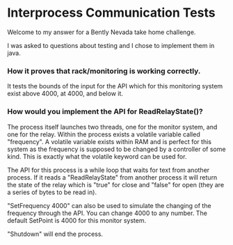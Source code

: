 <h1>Interprocess Communication Tests</h1>

Welcome to my answer for a Bently Nevada take home challenge.

I was asked to questions about testing and I chose to implement them in java.

<h3>How it proves that rack/monitoring is working correctly.</h3>

It tests the bounds of the input for the API which for this monitoring system exist above 4000, at 4000, and below it.

<h3>How would you implement the API for ReadRelayState()?</h3>

The process itself launches two threads, one for the monitor system, and one for the relay. Within the process exists a volatile variable called "frequency".
A volatile variable exists within RAM and is perfect for this system as the frequency is supposed to be changed by a controller of some kind. This is exactly
what the volatile keyword can be used for.

The API for this process is a while loop that waits for text from another process. If it reads a "ReadRelayState" from another process it will return the state of the relay which is 
"true" for close and "false" for open (they are a series of bytes to be read in).

"SetFrequency 4000" can also be used to simulate the changing of the frequency through the API. You can change 4000 to any number. The default SetPoint is 4000 for this monitor system.

"Shutdown" will end the process.